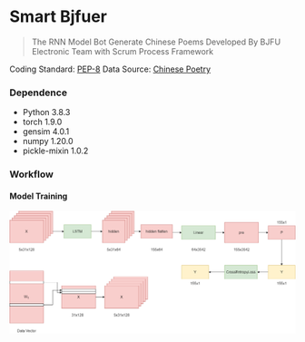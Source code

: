 # Smart Bjfuer

> The RNN Model Bot Generate Chinese Poems Developed By BJFU Electronic Team with Scrum Process Framework

Coding Standard: [PEP-8](pep8.md)
Data Source: [Chinese Poetry](https://github.com/chinese-poetry/chinese-poetry)

### Dependence

- Python 3.8.3
- torch 1.9.0
- gensim 4.0.1
- numpy 1.20.0
- pickle-mixin 1.0.2

### Workflow

#### Model Training

![ModelTrain](LSTM.png)



